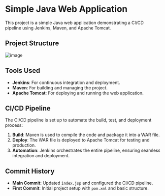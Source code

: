 # Simple Java Web Application

This project is a simple Java web application demonstrating a CI/CD pipeline using Jenkins, Maven, and Apache Tomcat.

## Project Structure
![image](https://github.com/user-attachments/assets/032b9dae-661d-41f6-a0af-deb4a0f177b1)
## Tools Used

- **Jenkins**: For continuous integration and deployment.
- **Maven**: For building and managing the project.
- **Apache Tomcat**: For deploying and running the web application.

## CI/CD Pipeline

The CI/CD pipeline is set up to automate the build, test, and deployment process:
1. **Build**: Maven is used to compile the code and package it into a WAR file.
2. **Deploy**: The WAR file is deployed to Apache Tomcat for testing and production.
3. **Automation**: Jenkins orchestrates the entire pipeline, ensuring seamless integration and deployment.

## Commit History

- **Main Commit**: Updated `index.jsp` and configured the CI/CD pipeline.
- **First Commit**: Initial project setup with `pom.xml` and basic structure.

